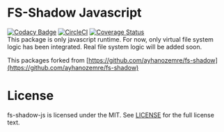 # FS-Shadow Javascript
[![Codacy Badge](https://app.codacy.com/project/badge/Grade/98c30a99f8ad4c0a9c03677102c6836f)](https://app.codacy.com/gh/akdilsiz/fs-shadow-js/dashboard?utm_source=gh&utm_medium=referral&utm_content=&utm_campaign=Badge_grade)
[![CircleCI](https://dl.circleci.com/status-badge/img/gh/akdilsiz/fs-shadow-js/tree/main.svg?style=svg)](https://dl.circleci.com/status-badge/redirect/gh/akdilsiz/fs-shadow-js/tree/main)
[![Coverage Status](https://coveralls.io/repos/github/akdilsiz/fs-shadow-js/badge.svg)](https://coveralls.io/github/akdilsiz/fs-shadow-js)  
This package is only javascript runtime. For now, only virtual file system logic has been integrated. Real file system logic will be added soon.  
  
This packages forked from [https://github.com/ayhanozemre/fs-shadow](https://github.com/ayhanozemre/fs-shadow)

# License
fs-shadow-js is licensed under the MIT. See [LICENSE](LICENSE) for the full license text.  
